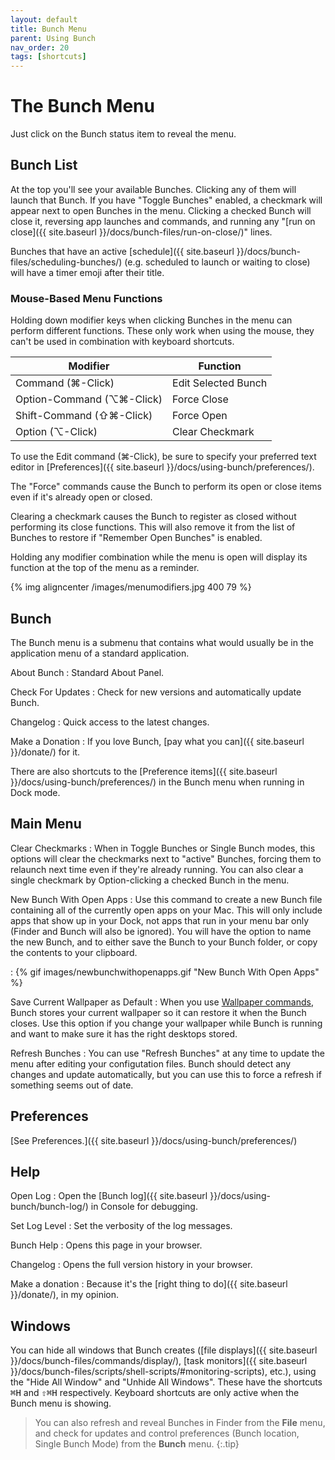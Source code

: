 ```yaml
---
layout: default
title: Bunch Menu
parent: Using Bunch
nav_order: 20
tags: [shortcuts]
---
```

# The Bunch Menu

Just click on the Bunch status item to reveal the menu.

## Bunch List

At the top you'll see your available Bunches. Clicking any of them will launch that Bunch. If you have "Toggle Bunches" enabled, a checkmark will appear next to open Bunches in the menu. Clicking a checked Bunch will close it, reversing app launches and commands, and running any "[run on close]({{ site.baseurl }}/docs/bunch-files/run-on-close/)" lines.

Bunches that have an active [schedule]({{ site.baseurl }}/docs/bunch-files/scheduling-bunches/) (e.g. scheduled to launch or waiting to close) will have a timer emoji after their title.

### Mouse-Based Menu Functions

Holding down modifier keys when clicking Bunches in the menu can perform different functions. These only work when using the mouse, they can't be used in combination with keyboard shortcuts.

|          Modifier         |       Function      |
|---------------------------|---------------------|
| Command (⌘-Click)         | Edit Selected Bunch |
| Option-Command (⌥⌘-Click) | Force Close         |
| Shift-Command  (⇧⌘-Click) | Force Open          |
| Option (⌥-Click)          | Clear Checkmark     |

To use the Edit command (⌘-Click), be sure to specify your preferred text editor in [Preferences]({{ site.baseurl }}/docs/using-bunch/preferences/).

The "Force" commands cause the Bunch to perform its open or close items even if it's already open or closed.

Clearing a checkmark causes the Bunch to register as closed without performing its close functions. This will also remove it from the list of Bunches to restore if "Remember Open Bunches" is enabled.

Holding any modifier combination while the menu is open will display its function at the top of the menu as a reminder.

{% img aligncenter /images/menumodifiers.jpg 400 79 %}

## Bunch

The Bunch menu is a submenu that contains what would usually be in the application menu of a standard application.

About Bunch
: Standard About Panel.

Check For Updates
: Check for new versions and automatically update Bunch.

Changelog
: Quick access to the latest changes.

Make a Donation
: If you love Bunch, [pay what you can]({{ site.baseurl }}/donate/) for it.

There are also shortcuts to the [Preference items]({{ site.baseurl }}/docs/using-bunch/preferences/) in the Bunch menu when running in Dock mode.

## Main Menu

Clear Checkmarks
: When in Toggle Bunches or Single Bunch modes, this options will clear the checkmarks next to "active" Bunches, forcing them to relaunch next time even if they're already running. You can also clear a single checkmark by Option-clicking a checked Bunch in the menu.

New Bunch With Open Apps
: Use this command to create a new Bunch file containing all of the currently open apps on your Mac. This will only include apps that show up in your Dock, not apps that run in your menu bar only (Finder and Bunch will also be ignored). You will have the option to name the new Bunch, and to either save the Bunch to your Bunch folder, or copy the contents to your clipboard.

: {% gif images/newbunchwithopenapps.gif "New Bunch With Open Apps" %}

Save Current Wallpaper as Default
: When you use [Wallpaper commands](http://brettterpstra.com/bunch-beta/docs/bunch-files/commands/wallpaper/), Bunch stores your current wallpaper so it can restore it when the Bunch closes. Use this option if you change your wallpaper while Bunch is running and want to make sure it has the right desktops stored.

Refresh Bunches
: You can use "Refresh Bunches" at any time to update the menu after editing your configutation files. Bunch should detect any changes and update automatically, but you can use this to force a refresh if something seems out of date.

## Preferences

[See Preferences.]({{ site.baseurl }}/docs/using-bunch/preferences/)

## Help

Open Log
: Open the [Bunch log]({{ site.baseurl }}/docs/using-bunch/bunch-log/) in Console for debugging.

Set Log Level
: Set the verbosity of the log messages.

Bunch Help
: Opens this page in your browser.

Changelog
: Opens the full version history in your browser.

Make a donation
: Because it's the [right thing to do]({{ site.baseurl }}/donate/), in my opinion.

## Windows

You can hide all windows that Bunch creates ([file displays]({{ site.baseurl }}/docs/bunch-files/commands/display/), [task monitors]({{ site.baseurl }}/docs/bunch-files/scripts/shell-scripts/#monitoring-scripts), etc.), using the "Hide All Window" and "Unhide All Windows". These have the shortcuts <kbd>⌘H</kbd> and <kbd>⇧⌘H</kbd> respectively. Keyboard shortcuts are only active when the Bunch menu is showing.

> You can also refresh and reveal Bunches in Finder from the __File__ menu, and check for updates and control preferences (Bunch location, Single Bunch Mode) from the __Bunch__ menu.
{:.tip}
